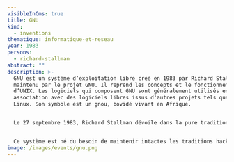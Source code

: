 ```yaml
---
visibleInCms: true
title: GNU
kind:
  - inventions
thematique: informatique-et-reseau
year: 1983
persons:
  - richard-stallman
abstract: ""
description: >-
  GNU est un système d’exploitation libre créé en 1983 par Richard Stallman,
  maintenu par le projet GNU. Il reprend les concepts et le fonctionnement
  d’UNIX. Les logiciels qui composent GNU sont généralement utilisés en
  association avec des logiciels libres issus d'autres projets tels que le noyau
  Linux. Son symbole est un gnou, bovidé vivant en Afrique. 


  Le 27 septembre 1983, Richard Stallman dévoile dans la pure tradition hacker son projet de développer un système d’exploitation compatible UNIX appelé GNU — acronyme récursif qui signifie en anglais « GNU’s Not UNIX » (littéralement, « GNU n’est pas UNIX »), en invitant la communauté hacker à le rejoindre et participer à son développement. Cette annonce succède à la « guerre » déclarée par Symbolics au laboratoire d’intelligence artificielle du MIT et à la disparition de la communauté hacker Lisp. Il annonce que le système pourra être utilisé et partagé librement par tous comme ce fut le cas avec Emacs. Concrètement il relate l’effort à accomplir, dont on distingue déjà en 1985 certaines pièces maîtresses : le compilateur GCC finalisé dès juin 1984, une version emacs compatible UNIX, etc. L’effort sera opiniâtrement poursuivi, et au début des années 1990, le projet GNU possède une version utilisable de tous les éléments nécessaires à la construction d’un système d’exploitation (outre ceux cités précédemment : un shell, des bibliothèques, les composants de base, les outils de développement…) à l’exception du plus central : le noyau.


  Ce système est né du besoin de maintenir intactes les traditions hacker de partage dans un monde de plus en plus marqué par l’empreinte du droit d'auteur. Stallman travaillait encore au laboratoire d’intelligence artificielle du MIT au lancement du projet. Il démissionnera en 1984 pour se consacrer entièrement à la création de ce système et, d’après ses mots, « ramener l’esprit de coopération qui prévalait dans la communauté hacker dans les jours anciens ». Il n’était pas question alors de « propriété intellectuelle », et tous les codes sources, distincts, s’échangeaient librement.
image: /images/events/gnu.png
---
```

